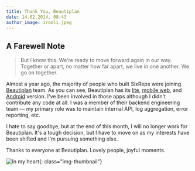 ```yaml
---
title: Thank You, Beautiplan
date: 14.02.2014, 08:43
author_image: iromli.jpeg
---
```


## A Farewell Note

> But I know this. We're ready to move forward again in our way. Together or apart, no matter how far apart, we live in one another. We go on together.

Almost a year ago, the majority of people who built SixReps were joining [Beautiplan][beautiplan] team.
As you can see, Beautiplan has its [lite][lite], [mobile web][mobile], and [Android][android] version.
I've been involved in those apps although I didn't contribute any code at all.
I was a member of their backend engineering team — my primary role was to maintain internal API,
log aggregation, error reporting, etc.

I hate to say goodbye, but at the end of this month, I will no longer work for Beautiplan.
It's a tough decision, but I have to move on as my interests have been shifted and I'm pursuing something else.

Thanks to everyone at Beautiplan. Lovely people, joyful moments.

![In my heart](/img/2014/02/in-my-heart.png){: class="img-thumbnail"}

[beautiplan]: http://www.beautiplan.com/
[lite]: http://lite.beautiplan.com/
[mobile]: http://m.beautiplan.com/
[android]: https://play.google.com/store/apps/details?id=com.beautiplan.android
